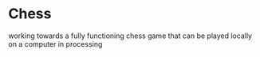# Chess
working towards a fully functioning chess game that can be played locally on a computer in processing
